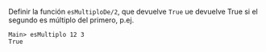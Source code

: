 Definir la función ```esMultiploDe/2```, que devuelve ```True``` ue devuelve True si el segundo es múltiplo del primero, p.ej.

```
Main> esMultiplo 12 3
True
```

